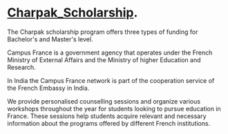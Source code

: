 # [Charpak_Scholarship](https://www.inde.campusfrance.org/charpak-scholarships).

The Charpak scholarship program offers three types of funding for Bachelor's and Master's level. 

Campus France is a government agency that operates under the French Ministry of External Affairs and the Ministry of higher Education and Research.

In India the Campus France network is part of  the cooperation service of the French Embassy in India.

We provide personalised counselling sessions and organize various workshops throughout the year for students looking to pursue education in France. These sessions help students acquire relevant and necessary information about the programs offered by different French institutions.

